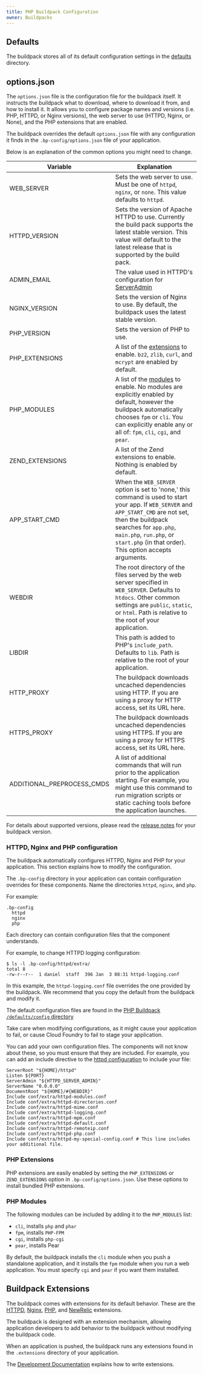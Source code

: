 ```yaml
---
title: PHP Buildpack Configuration
owner: Buildpacks
---
```


<strong></strong>

## <a id="defaults"></a> Defaults

The buildpack stores all of its default configuration settings in the [defaults] directory.

## <a id="options"></a> options.json

The `options.json` file is the configuration file for the buildpack itself. It instructs the buildpack what to download, where to download it from, and how to install it. It allows you to configure package names and versions (i.e. PHP, HTTPD, or Nginx versions), the web server to use (HTTPD, Nginx, or None), and the PHP extensions that are enabled.

The buildpack overrides the default `options.json` file with any configuration it finds in the `.bp-config/options.json` file of your application.

Below is an explanation of the common options you might need to change.

| Variable                     | Explanation                                                                                                                                                                                                                                                                                                                                          |
| -------------------          | -----------------------------------------------------                                                                                                                                                                                                                                                                                                |
| WEB\_SERVER                  | Sets the web server to use. Must be one of `httpd`, `nginx`, or `none`. This value defaults to `httpd`.                                                                                                                                                                                                                                           |
| HTTPD\_VERSION                | Sets the version of Apache HTTPD to use. Currently the build pack supports the latest stable version.  This value will default to the latest release that is supported by the build pack. |
| ADMIN\_EMAIL                 | The value used in HTTPD's configuration for [ServerAdmin]                                                                                                                                                                                                                                                                                            |
| NGINX\_VERSION               | Sets the version of Nginx to use. By default, the buildpack uses the latest stable version.                                                                                                                                                                                                                      |
| PHP\_VERSION                 | Sets the version of PHP to use.                                                                                                                                                                             |
| PHP\_EXTENSIONS              | A list of the [extensions](#php-extensions) to enable.  `bz2`, `zlib`, `curl`, and `mcrypt` are enabled by default.                                                                                                                                                                                                                                 |
| PHP\_MODULES                 | A list of the [modules](#php-modules) to enable.  No modules are explicitly enabled by default, however the buildpack automatically chooses `fpm` or `cli`. You can explicitly enable any or all of: `fpm`, `cli`, `cgi`, and `pear`.                                                                                           |
| ZEND\_EXTENSIONS             | A list of the Zend extensions to enable. Nothing is enabled by default.                                                                                                                                                                                                                                                                           |
| APP\_START\_CMD              | When the `WEB_SERVER` option is set to 'none,' this command is used to start your app. If `WEB_SERVER` and `APP_START_CMD` are not set, then the buildpack searches for `app.php`, `main.php`, `run.php`, or `start.php` (in that order). This option accepts arguments. |
| WEBDIR                       | The root directory of the files served by the web server specified in `WEB_SERVER`. Defaults to `htdocs`. Other common settings are `public`, `static`, or `html`. Path is relative to the root of your application.           |
| LIBDIR                       | This path is added to PHP's `include_path`. Defaults to `lib`. Path is relative to the root of your application.           |
| HTTP\_PROXY                  | The buildpack downloads uncached dependencies using HTTP. If you are using a proxy for HTTP access, set its URL here.
| HTTPS\_PROXY                  | The buildpack downloads uncached dependencies using HTTPS. If you are using a proxy for HTTPS access, set its URL here.
| ADDITIONAL\_PREPROCESS\_CMDS | A list of additional commands that will run prior to the application starting. For example, you might use this command to run migration scripts or static caching tools before the application launches.

For details about supported versions, please read the [release notes](https://github.com/cloudfoundry/php-buildpack/releases) for your buildpack version.

### <a id="engine-configurations"></a> HTTPD, Nginx and PHP configuration

The buildpack automatically configures HTTPD, Nginx and PHP for your application.  This section explains how to modify the configuration.

The `.bp-config` directory in your application can contain configuration overrides for these components. Name the directories `httpd`, `nginx`, and `php`.

For example:
```
.bp-config
  httpd
  nginx
  php
```

Each directory can contain configuration files that the component understands.

For example, to change HTTPD logging configuration:

```
$ ls -l .bp-config/httpd/extra/
total 8
-rw-r--r--  1 daniel  staff  396 Jan  3 08:31 httpd-logging.conf
```

In this example, the `httpd-logging.conf` file overrides the one provided by the buildpack. We recommend that you copy the default from the buildpack and modify it.

The default configuration files are found in the [PHP Buildpack `/defaults/config` directory](https://github.com/cloudfoundry/php-buildpack/tree/master/defaults/config)

Take care when modifying configurations, as it might cause your application to fail, or cause Cloud Foundry to fail to stage your application.

You can add your own configuration files. The components will not know about these, so you must ensure that they are included. For example, you can add an include directive to the [httpd configuration](https://github.com/cloudfoundry/php-buildpack/blob/master/defaults/config/httpd/2.4.x/httpd.conf) to include your file:

```
ServerRoot "${HOME}/httpd"
Listen ${PORT}
ServerAdmin "${HTTPD_SERVER_ADMIN}"
ServerName "0.0.0.0"
DocumentRoot "${HOME}/#{WEBDIR}"
Include conf/extra/httpd-modules.conf
Include conf/extra/httpd-directories.conf
Include conf/extra/httpd-mime.conf
Include conf/extra/httpd-logging.conf
Include conf/extra/httpd-mpm.conf
Include conf/extra/httpd-default.conf
Include conf/extra/httpd-remoteip.conf
Include conf/extra/httpd-php.conf
Include conf/extra/httpd-my-special-config.conf # This line includes your additional file.
```

### <a id="php-extensions"></a> PHP Extensions

PHP extensions are easily enabled by setting the `PHP_EXTENSIONS` or `ZEND_EXTENSIONS` option in `.bp-config/options.json`.  Use these options to install bundled PHP extensions.

### <a id="php-modules"></a> PHP Modules

The following modules can be included by adding it to the `PHP_MODULES` list:
  - `cli`, installs `php` and `phar`
  - `fpm`, installs `PHP-FPM`
  - `cgi`, installs `php-cgi`
  - `pear`, installs Pear

  By default, the buildpack installs the `cli` module when you push a standalone application, and it installs the `fpm` module when you run a web application. You must specify `cgi` and `pear` if you want them installed.

## <a id="buildpack-extensions"></a>Buildpack Extensions

The buildpack comes with extensions for its default behavior. These are the [HTTPD], [Nginx], [PHP], and [NewRelic] extensions.

The buildpack is designed with an extension mechanism, allowing application developers to add behavior to the buildpack without modifying the buildpack code.

When an application is pushed, the buildpack runs any extensions found in the `.extensions` directory of your application.

The [Development Documentation] explains how to write extensions.

[defaults]:https://github.com/cloudfoundry/php-buildpack/tree/master/defaults
[ServerAdmin]:http://httpd.apache.org/docs/2.4/mod/core.html#serveradmin
[extra/httpd-logging.conf]:https://github.com/cloudfoundry/php-buildpack/blob/master/defaults/config/httpd/2.4.x/extra/httpd-logging.conf
[Development Documentation]:https://github.com/cloudfoundry/php-buildpack/blob/master/docs/development.md
[HTTPD]:https://github.com/cloudfoundry/php-buildpack/tree/master/lib/httpd
[Nginx]:https://github.com/cloudfoundry/php-buildpack/tree/master/lib/nginx
[PHP]:https://github.com/cloudfoundry/php-buildpack/tree/master/lib/php
[NewRelic]:https://github.com/cloudfoundry/php-buildpack/tree/master/extensions/newrelic
